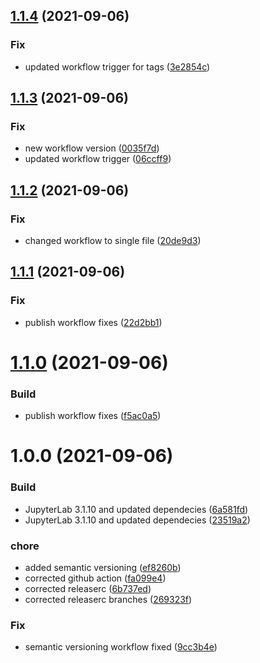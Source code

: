 ## [1.1.4](https://github.com/tuteco/jupyter_datascience_pyspark/compare/v1.1.3...v1.1.4) (2021-09-06)


### Fix

* updated workflow trigger for tags ([3e2854c](https://github.com/tuteco/jupyter_datascience_pyspark/commit/3e2854cc6d6836b0bffe7906cb9ed027c49c18e3))

## [1.1.3](https://github.com/tuteco/jupyter_datascience_pyspark/compare/v1.1.2...v1.1.3) (2021-09-06)


### Fix

* new workflow version ([0035f7d](https://github.com/tuteco/jupyter_datascience_pyspark/commit/0035f7d3a3f3248ad011e481845b7caa516310b1))
* updated workflow trigger ([06ccff9](https://github.com/tuteco/jupyter_datascience_pyspark/commit/06ccff9fa3e8337d7776342a333a4b27012fe989))

## [1.1.2](https://github.com/tuteco/jupyter_datascience_pyspark/compare/v1.1.1...v1.1.2) (2021-09-06)


### Fix

* changed workflow to single file ([20de9d3](https://github.com/tuteco/jupyter_datascience_pyspark/commit/20de9d3eaaef268a20bf3694540ae9ed20f7a3b0))

## [1.1.1](https://github.com/tuteco/jupyter_datascience_pyspark/compare/v1.1.0...v1.1.1) (2021-09-06)


### Fix

* publish workflow fixes ([22d2bb1](https://github.com/tuteco/jupyter_datascience_pyspark/commit/22d2bb12160aa9ce8564b122ebca0f5d35cd0353))

# [1.1.0](https://github.com/tuteco/jupyter_datascience_pyspark/compare/v1.0.0...v1.1.0) (2021-09-06)


### Build

* publish workflow fixes ([f5ac0a5](https://github.com/tuteco/jupyter_datascience_pyspark/commit/f5ac0a5cb032e54daad8ec2f9b4a7b636c23b082))

# 1.0.0 (2021-09-06)


### Build

* JupyterLab 3.1.10 and updated dependecies ([6a581fd](https://github.com/tuteco/jupyter_datascience_pyspark/commit/6a581fddbb01fd0c3b6e136e3b70bce3079d5e3e))
* JupyterLab 3.1.10 and updated dependecies ([23519a2](https://github.com/tuteco/jupyter_datascience_pyspark/commit/23519a240b6a37887aa013d657ed40264f76b73c))

### chore

* added semantic versioning ([ef8260b](https://github.com/tuteco/jupyter_datascience_pyspark/commit/ef8260b8beb3d6216baf3ad1137d0fb9544e1f4d))
* corrected github action ([fa099e4](https://github.com/tuteco/jupyter_datascience_pyspark/commit/fa099e4923c142309073ca483cd469a3ee3ad75e))
* corrected releaserc ([6b737ed](https://github.com/tuteco/jupyter_datascience_pyspark/commit/6b737edbe6318712d84df24604a1288037382d82))
* corrected releaserc branches ([269323f](https://github.com/tuteco/jupyter_datascience_pyspark/commit/269323f7497848b8b13ebc6c2ad1bd2d73d67b7d))

### Fix

* semantic versioning workflow fixed ([9cc3b4e](https://github.com/tuteco/jupyter_datascience_pyspark/commit/9cc3b4e9c7be9c2c473e6690fb8860320cd8de5e))
